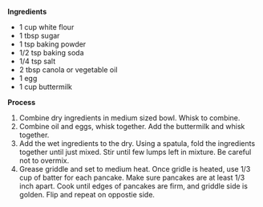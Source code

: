 **Ingredients**
* 1 cup white flour
* 1 tbsp sugar
* 1 tsp baking powder
* 1/2 tsp baking soda
* 1/4 tsp salt
* 2 tbsp canola or vegetable oil
* 1 egg
* 1 cup buttermilk

**Process**
1. Combine dry ingredients in medium sized bowl. Whisk to combine.
2. Combine oil and eggs, whisk together. Add the buttermilk and whisk together.
3. Add the wet ingredients to the dry. Using a spatula, fold the ingredients together until just mixed. Stir until few lumps left in mixture. 
Be careful not to overmix.
4. Grease griddle and set to medium heat. Once gridle is heated, use 1/3 cup of batter for each pancake. Make sure pancakes are 
at least 1/3 inch apart. Cook until edges of pancakes are firm, and griddle side is golden. Flip and repeat on oppostie side.
